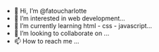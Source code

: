 - 👋 Hi, I’m @fatoucharlotte
- 👀 I’m interested in web development...
- 🌱 I’m currently learning html - css - javascript...
- 💞️ I’m looking to collaborate on ...
- 📫 How to reach me ...

<!---
fatoucharlotte/fatoucharlotte is a ✨ special ✨ repository because its `README.md` (this file) appears on your GitHub profile.
You can click the Preview link to take a look at your changes.
--->

